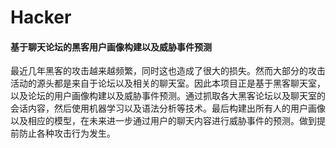 # Hacker

#### 基于聊天论坛的黑客用户画像构建以及威胁事件预测
最近几年黑客的攻击越来越频繁，同时这也造成了很大的损失。然而大部分的攻击活动的源头都是来自于论坛以及相关的聊天室。因此本项目正是基于黑客聊天室，以及论坛的用户画像构建以及威胁事件预测。通过抓取各大黑客论坛以及聊天室的会话内容，然后使用机器学习以及语法分析等技术。最后构建出所有人的用户画像以及相应的模型，在未来进一步通过用户的聊天内容进行威胁事件的预测。做到提前防止各种攻击行为发生。
